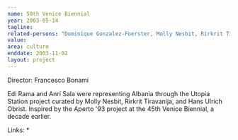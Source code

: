 ```yaml
---
name: 50th Venice Biennial
year: 2003-05-14
tagline:
related-persons: "Dominique Gonzalez-Foerster, Molly Nesbit, Rirkrit Tiravanija, Hans Ulrich Obrist, Philippe Parreno, Carsten Höller, Edi Rama, Anri Sala, Gerhard Richter, Thomas Demand, Olafur Eliasson, Liam Gillick, Francesco Bonami"
value:
area: culture
enddate: 2003-11-02
layout: project
---
```

Director: Francesco Bonami

Edi Rama and Anri Sala were representing Albania through the Utopia Station project curated by Molly Nesbit, Rirkrit Tiravanija, and Hans Ulrich Obrist. Inspired by the Aperto '93 project at the 45th Venice Biennial, a decade earlier.

Links:
*
